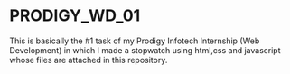 # PRODIGY_WD_01
This is basically the #1 task of my Prodigy Infotech Internship (Web Development) in which I made a stopwatch using html,css and javascript whose files are attached in this repository.
